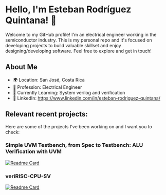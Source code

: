 # Hello, I'm Esteban Rodríguez Quintana! 👋

Welcome to my GitHub profile! I'm an electrical engineer working in the semiconductor industry. This is my personal repo and it's focused on developing projects to build valuable skillset and enjoy designing/developing software. Feel free to explore and get in touch!

## About Me

- 🌍 Location: San José, Costa Rica
- 💼 Profession: Electrical Engineer
- 🌱 Currently Learning: System verilog and verification
- 💼 LinkedIn: https://www.linkedin.com/in/esteban-rodriguez-quintana/



## Relevant recent projects:

Here are some of the projects I've been working on and I want you to check:

### Simple UVM Testbench, from Spec to Testbench: ALU Verification with UVM

 [![Readme Card](https://github-readme-stats.vercel.app/api/pin/?username=erquintana&repo=ALU_Verification_with_UVM&theme=yeblu)](https://github.com/erquintana/ALU_Verification_with_UVM)

### veriRISC-CPU-SV

 [![Readme Card](https://github-readme-stats.vercel.app/api/pin/?username=erquintana&repo=veriRISC-CPU-SV&theme=yeblu)](https://github.com/erquintana/veriRISC-CPU-SV)

<!--
## Contributions

I enjoy contributing to open source projects. Here are a few projects I've contributed to:

- [Project Name](https://github.com/project-owner/project-name)
- [Another Project](https://github.com/another-owner/another-project)

## Fun Facts

- 🎵 Favorite Song: [Your Favorite Song]
- 🎮 Currently Playing: [Game Name]
- 📚 Reading: [Book Title]
-->
